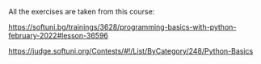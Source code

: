 All the exercises are taken from this course:

https://softuni.bg/trainings/3628/programming-basics-with-python-february-2022#lesson-36596

https://judge.softuni.org/Contests/#!/List/ByCategory/248/Python-Basics
